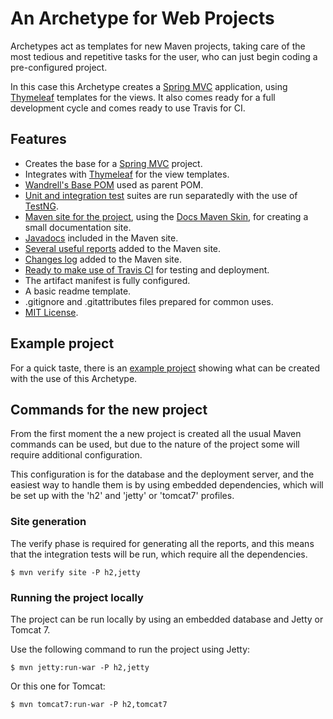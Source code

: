 # An Archetype for Web Projects

Archetypes act as templates for new Maven projects, taking care of the most tedious and repetitive tasks for the user, who can just begin coding a pre-configured project.

In this case this Archetype creates a [Spring MVC][spring-mvc] application, using [Thymeleaf][thymeleaf] templates for the views. It also comes ready for a full development cycle and comes ready to use Travis for CI.

## Features

- Creates the base for a [Spring MVC][spring-mvc] project.
- Integrates with [Thymeleaf][thymeleaf] for the view templates.
- [Wandrell's Base POM][base-pom] used as parent POM.
- [Unit and integration test][tests] suites are run separatedly with the use of [TestNG][testng].
- [Maven site for the project][site], using the [Docs Maven Skin][docs-skin], for creating a small documentation site.
- [Javadocs][site-javadoc] included in the Maven site.
- [Several useful reports][site-reports] added to the Maven site.
- [Changes log][changes] added to the Maven site.
- [Ready to make use of Travis CI][travis] for testing and deployment.
- The artifact manifest is fully configured.
- A basic readme template.
- .gitignore and .gitattributes files prepared for common uses.
- [MIT License][license].

## Example project

For a quick taste, there is an [example project][example-project] showing what can be created with the use of this Archetype.

## Commands for the new project

From the first moment the a new project is created all the usual Maven commands can be used, but due to the nature of the project some will require additional configuration.

This configuration is for the database and the deployment server, and the easiest way to handle them is by using embedded dependencies, which will be set up with the 'h2' and 'jetty' or 'tomcat7' profiles.

### Site generation

The verify phase is required for generating all the reports, and this means that the integration tests will be run, which require all the dependencies.

```
$ mvn verify site -P h2,jetty
```

### Running the project locally

The project can be run locally by using an embedded database and Jetty or Tomcat 7.

Use the following command to run the project using Jetty:

```
$ mvn jetty:run-war -P h2,jetty
```

Or this one for Tomcat:

```
$ mvn tomcat7:run-war -P h2,tomcat7
```


[base-pom]: https://github.com/Bernardo-MG/base-pom
[docs-skin]: https://github.com/Bernardo-MG/docs-maven-skin
[example-project]: https://github.com/Bernardo-MG/spring-mvc-thymeleaf-archetype-example

[spring-mvc]: https://spring.io/
[testng]: http://testng.org/
[thymeleaf]: http://www.thymeleaf.org/

[license]: ./license.html

[changes]: ./changes.html
[site]: ./site.html
[site-javadoc]: ./site.html#javadocs
[site-reports]: ./site.html#reports
[tests]: ./tests.html
[travis]: ./travis.html
